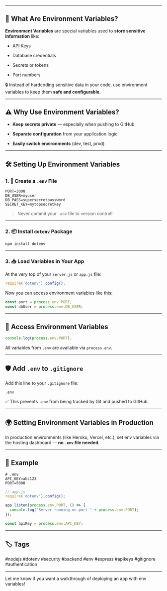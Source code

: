
---

## 🧠 What Are Environment Variables?

**Environment Variables** are special variables used to **store sensitive information** like:

- API Keys
    
- Database credentials
    
- Secrets or tokens
    
- Port numbers
    

🔒 Instead of hardcoding sensitive data in your code, use environment variables to keep them **safe and configurable**.

---

## ⚠️ Why Use Environment Variables?

- **Keep secrets private** — especially when pushing to GitHub
    
- **Separate configuration** from your application logic
    
- **Easily switch environments** (dev, test, prod)
    

---

## 🛠️ Setting Up Environment Variables

### 1. 📄 Create a `.env` File

```env
PORT=3000
DB_USER=myuser
DB_PASS=supersecretpassword
SECRET_KEY=mytopsecretkey
```

> Never commit your `.env` file to version control!

---

### 2. 📦 Install `dotenv` Package

```bash
npm install dotenv
```

---

### 3. 📥 Load Variables in Your App

At the very top of your `server.js` or `app.js` file:

```js
require('dotenv').config();
```

Now you can access environment variables like this:

```js
const port = process.env.PORT;
const dbUser = process.env.DB_USER;
```

---

## 👀 Access Environment Variables

```js
console.log(process.env.PORT);
```

All variables from `.env` are available via `process.env`.

---

## 🛡️ Add `.env` to `.gitignore`

Add this line to your `.gitignore` file:

```
.env
```

✅ This prevents `.env` from being tracked by Git and pushed to GitHub.

---

## 🌍 Setting Environment Variables in Production

In production environments (like Heroku, Vercel, etc.), set env variables via the hosting dashboard — **no `.env` file needed**.

---

## 📑 Example

```env
# .env
API_KEY=abc123
PORT=5000
```

```js
// app.js
require('dotenv').config();

app.listen(process.env.PORT, () => {
  console.log("Server running on port " + process.env.PORT);
});

const apiKey = process.env.API_KEY;
```

---

## 🏷️ Tags

#nodejs #dotenv #security #backend #env #express #apikeys #gitignore #authentication

---

Let me know if you want a walkthrough of deploying an app with env variables!